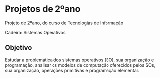 # Projetos de 2ºano
Projeto de 2ºano, do curso de Tecnologias de Informação <br>

Cadeira: Sistemas Operativos

## Objetivo
Estudar a problemática dos sistemas operativos (SO), sua organização e programação, analisar os modelos de computação oferecidos pelos SOs, sua organização, operações primitivas e programação elementar. 
